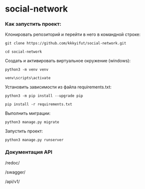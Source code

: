 # social-network
### Как запустить проект:
Клонировать репозиторий и перейти в него в командной строке:
```
git clone https://github.com/kkkyifut/social-network.git
```
```
cd social-network
```

Cоздать и активировать виртуальное окружение (windows):
```
python3 -m venv venv
```
```
venv\scripts\activate
```

Установить зависимости из файла requirements.txt:
```
python3 -m pip install --upgrade pip
```
```
pip install -r requirements.txt
```

Выполнить миграции:
```
python3 manage.py migrate
```

Запустить проект:
```
python3 manage.py runserver
```

### Документация API
/redoc/

/swagger/

/api/v1/
